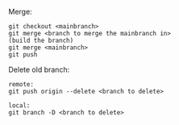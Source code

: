Merge:

```
git checkout <mainbranch>
git merge <branch to merge the mainbranch in>
(build the branch)
git merge <mainbranch>
git push
```

Delete old branch:

```
remote:
git push origin --delete <branch to delete>

local:
git branch -D <branch to delete>
```
